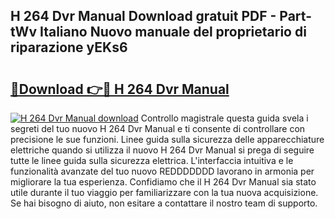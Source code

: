 ## H 264 Dvr Manual Download gratuit PDF - Part-tWv Italiano Nuovo manuale del proprietario di riparazione yEKs6

# <h2><a href="http://df978f.blite.top/?on=H+264+Dvr+Manual">🔗Download 👉🔴 H 264 Dvr Manual</a></h2>

[![H 264 Dvr Manual download](https://i.imgur.com/lujVjoI.png)](http://df978f.blite.top/?on=H+264+Dvr+Manual)
Controllo magistrale questa guida svela i segreti del tuo nuovo H 264 Dvr Manual e ti consente di controllare con precisione le sue funzioni. Linee guida sulla sicurezza delle apparecchiature elettriche quando si utilizza il nuovo H 264 Dvr Manual si prega di seguire tutte le linee guida sulla sicurezza elettrica. L'interfaccia intuitiva e le funzionalità avanzate del tuo nuovo REDDDDDDD lavorano in armonia per migliorare la tua esperienza. Confidiamo che il H 264 Dvr Manual sia stato utile durante il tuo viaggio per familiarizzare con la tua nuova acquisizione. Se hai bisogno di aiuto, non esitare a contattare il nostro team di supporto.
